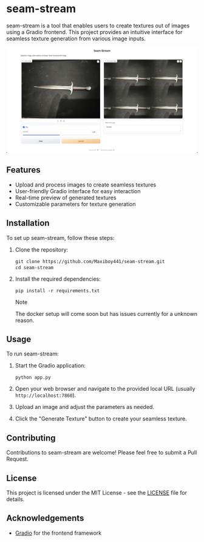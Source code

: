 # seam-stream

seam-stream is a tool that enables users to create textures out of images using a Gradio frontend. This project provides an intuitive interface for seamless texture generation from various image inputs.

![Seam Stream Frontend](./image.png)

## Features

- Upload and process images to create seamless textures
- User-friendly Gradio interface for easy interaction
- Real-time preview of generated textures
- Customizable parameters for texture generation

## Installation

To set up seam-stream, follow these steps:

1. Clone the repository:
   ```
   git clone https://github.com/Maxiboy441/seam-stream.git
   cd seam-stream
   ```

2. Install the required dependencies:
   ```
   pip install -r requirements.txt
   ```


   > [!NOTE]
   > The docker setup will come soon but has issues currently for a unknown reason.

## Usage

To run seam-stream:

1. Start the Gradio application:
   ```
   python app.py
   ```

2. Open your web browser and navigate to the provided local URL (usually `http://localhost:7860`).

3. Upload an image and adjust the parameters as needed.

4. Click the "Generate Texture" button to create your seamless texture.

## Contributing

Contributions to seam-stream are welcome! Please feel free to submit a Pull Request.

## License

This project is licensed under the MIT License - see the [LICENSE](LICENSE) file for details.

## Acknowledgements

- [Gradio](https://www.gradio.app/) for the frontend framework
